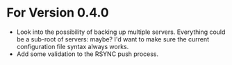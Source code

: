 # For Version 0.4.0
  * Look into the possibility of backing up multiple servers. Everything could be a sub-root of servers: maybe? I'd want to make sure the current configuration file syntax always works.
  * Add some validation to the RSYNC push process.
  